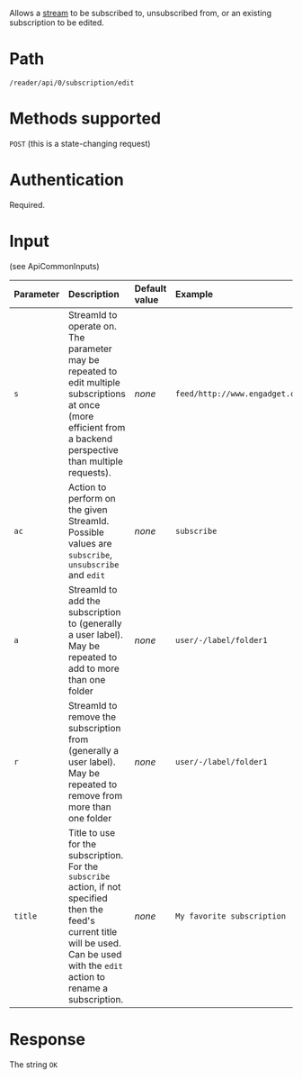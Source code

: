 Allows a [stream](StreamId.md) to be subscribed to, unsubscribed from, or an existing subscription to be edited.

# Path #

`/reader/api/0/subscription/edit`

# Methods supported #

`POST` (this is a state-changing request)

# Authentication #

Required.

# Input #
(see ApiCommonInputs)

| Parameter | Description | Default value | Example |
|:----------|:------------|:--------------|:--------|
| `s`       | StreamId to operate on. The parameter may be repeated to edit multiple subscriptions at once (more efficient from a backend perspective than multiple requests). | _none_        | `feed/http://www.engadget.com/rss.xml` |
| `ac`      | Action to perform on the given StreamId. Possible values are `subscribe`, `unsubscribe` and `edit` | _none_        | `subscribe` |
| `a`       | StreamId to add the subscription to (generally a user label). May be repeated to add to more than one folder | _none_        | `user/-/label/folder1` |
| `r`       | StreamId to remove the subscription from (generally a user label). May be repeated to remove from more than one folder | _none_        | `user/-/label/folder1` |
| `title`   | Title to use for the subscription. For the `subscribe` action, if not specified then the feed's current title will be used. Can be used with the `edit` action to rename a subscription. | _none_        | `My favorite subscription` |

# Response #

The string `OK`